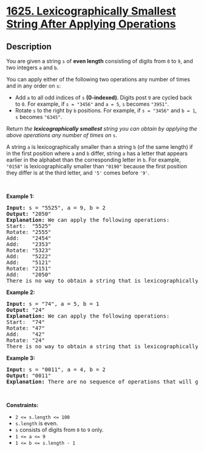 
<!-- problem:start -->

# [1625. Lexicographically Smallest String After Applying Operations](https://leetcode.com/problems/lexicographically-smallest-string-after-applying-operations)

## Description

<!-- description:start -->

<p>You are given a string <code>s</code> of <strong>even length</strong> consisting of digits from <code>0</code> to <code>9</code>, and two integers <code>a</code> and <code>b</code>.</p>

<p>You can apply either of the following two operations any number of times and in any order on <code>s</code>:</p>

<ul>
	<li>Add <code>a</code> to all odd indices of <code>s</code> <strong>(0-indexed)</strong>. Digits post <code>9</code> are cycled back to <code>0</code>. For example, if <code>s = &quot;3456&quot;</code> and <code>a = 5</code>, <code>s</code> becomes <code>&quot;3951&quot;</code>.</li>
	<li>Rotate <code>s</code> to the right by <code>b</code> positions. For example, if <code>s = &quot;3456&quot;</code> and <code>b = 1</code>, <code>s</code> becomes <code>&quot;6345&quot;</code>.</li>
</ul>

<p>Return <em>the <strong>lexicographically smallest</strong> string you can obtain by applying the above operations any number of times on</em> <code>s</code>.</p>

<p>A string <code>a</code> is lexicographically smaller than a string <code>b</code> (of the same length) if in the first position where <code>a</code> and <code>b</code> differ, string <code>a</code> has a letter that appears earlier in the alphabet than the corresponding letter in <code>b</code>. For example, <code>&quot;0158&quot;</code> is lexicographically smaller than <code>&quot;0190&quot;</code> because the first position they differ is at the third letter, and <code>&#39;5&#39;</code> comes before <code>&#39;9&#39;</code>.</p>

<p>&nbsp;</p>
<p><strong class="example">Example 1:</strong></p>

<pre>
<strong>Input:</strong> s = &quot;5525&quot;, a = 9, b = 2
<strong>Output:</strong> &quot;2050&quot;
<strong>Explanation:</strong> We can apply the following operations:
Start:  &quot;5525&quot;
Rotate: &quot;2555&quot;
Add:    &quot;2454&quot;
Add:    &quot;2353&quot;
Rotate: &quot;5323&quot;
Add:    &quot;5222&quot;
Add:    &quot;5121&quot;
Rotate: &quot;2151&quot;
Add:    &quot;2050&quot;​​​​​
There is no way to obtain a string that is lexicographically smaller than &quot;2050&quot;.
</pre>

<p><strong class="example">Example 2:</strong></p>

<pre>
<strong>Input:</strong> s = &quot;74&quot;, a = 5, b = 1
<strong>Output:</strong> &quot;24&quot;
<strong>Explanation:</strong> We can apply the following operations:
Start:  &quot;74&quot;
Rotate: &quot;47&quot;
​​​​​​​Add:    &quot;42&quot;
​​​​​​​Rotate: &quot;24&quot;​​​​​​​​​​​​
There is no way to obtain a string that is lexicographically smaller than &quot;24&quot;.
</pre>

<p><strong class="example">Example 3:</strong></p>

<pre>
<strong>Input:</strong> s = &quot;0011&quot;, a = 4, b = 2
<strong>Output:</strong> &quot;0011&quot;
<strong>Explanation:</strong> There are no sequence of operations that will give us a lexicographically smaller string than &quot;0011&quot;.
</pre>

<p>&nbsp;</p>
<p><strong>Constraints:</strong></p>

<ul>
	<li><code>2 &lt;= s.length &lt;= 100</code></li>
	<li><code>s.length</code> is even.</li>
	<li><code>s</code> consists of digits from <code>0</code> to <code>9</code> only.</li>
	<li><code>1 &lt;= a &lt;= 9</code></li>
	<li><code>1 &lt;= b &lt;= s.length - 1</code></li>
</ul>

<!-- description:end -->

<!-- problem:end -->
